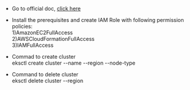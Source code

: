* Go to official doc, [click here](https://docs.aws.amazon.com/eks/latest/userguide/getting-started-eksctl.html)

* Install the prerequisites and create IAM Role with following permission policies: <br> 1)AmazonEC2FullAccess <br> 2)AWSCloudFormationFullAccess <br> 3)IAMFullAccess

* Commad to create cluster <br>
     eksctl create cluster --name <cluster-name> --region <region-name> --node-type <Instance type>    
     
* Command to delete cluster <br>
     eksctl delete cluster <cluster-name> --region <region-name>
